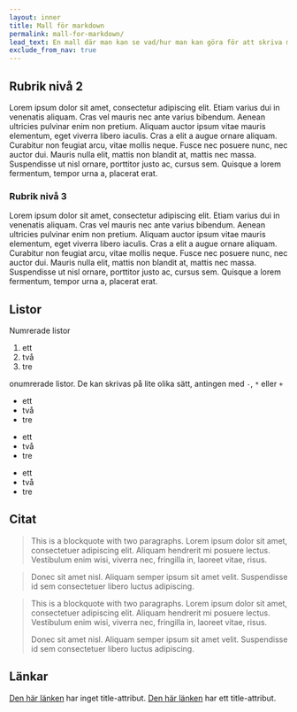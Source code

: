 ```yaml
---
layout: inner
title: Mall för markdown
permalink: mall-for-markdown/
lead_text: En mall där man kan se vad/hur man kan göra för att skriva markdown
exclude_from_nav: true
---
```




## Rubrik nivå 2

Lorem ipsum dolor sit amet, consectetur adipiscing elit. Etiam varius dui in venenatis aliquam. Cras vel mauris nec ante varius bibendum. Aenean ultricies pulvinar enim non pretium. Aliquam auctor ipsum vitae mauris elementum, eget viverra libero iaculis. Cras a elit a augue ornare aliquam. Curabitur non feugiat arcu, vitae mollis neque. Fusce nec posuere nunc, nec auctor dui. Mauris nulla elit, mattis non blandit at, mattis nec massa. Suspendisse ut nisl ornare, porttitor justo ac, cursus sem. Quisque a lorem fermentum, tempor urna a, placerat erat.

### Rubrik nivå 3

Lorem ipsum dolor sit amet, consectetur adipiscing elit. Etiam varius dui in venenatis aliquam. Cras vel mauris nec ante varius bibendum. Aenean ultricies pulvinar enim non pretium. Aliquam auctor ipsum vitae mauris elementum, eget viverra libero iaculis. Cras a elit a augue ornare aliquam. Curabitur non feugiat arcu, vitae mollis neque. Fusce nec posuere nunc, nec auctor dui. Mauris nulla elit, mattis non blandit at, mattis nec massa. Suspendisse ut nisl ornare, porttitor justo ac, cursus sem. Quisque a lorem fermentum, tempor urna a, placerat erat.

## Listor

Numrerade listor

1. ett
2. två
3. tre

onumrerade listor. De kan skrivas på lite olika sätt, antingen med `-`, `*` eller `+`

- ett
- två
- tre

* ett
* två
* tre

+ ett
+ två
+ tre

## Citat

> This is a blockquote with two paragraphs. Lorem ipsum dolor sit amet,
consectetuer adipiscing elit. Aliquam hendrerit mi posuere lectus.
Vestibulum enim wisi, viverra nec, fringilla in, laoreet vitae, risus.

> Donec sit amet nisl. Aliquam semper ipsum sit amet velit. Suspendisse
id sem consectetuer libero luctus adipiscing.

> This is a blockquote with two paragraphs. Lorem ipsum dolor sit amet,
> consectetuer adipiscing elit. Aliquam hendrerit mi posuere lectus.
> Vestibulum enim wisi, viverra nec, fringilla in, laoreet vitae, risus.
> 
> Donec sit amet nisl. Aliquam semper ipsum sit amet velit. Suspendisse
> id sem consectetuer libero luctus adipiscing.

## Länkar

[Den här länken](http://example.net/) har inget title-attribut. [Den här länken](http://example.net/ "title") har ett title-attribut.
